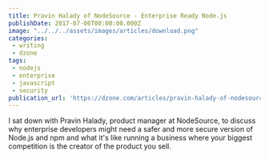 ```yaml
---
title: Pravin Halady of NodeSource - Enterprise Ready Node.js
publishDate: 2017-07-06T00:00:00.000Z
image: "../../../assets/images/articles/download.png"
categories:
 - writing
 - dzone
tags:
 - nodejs
 - enterprise
 - javascript
 - security
publication_url: 'https://dzone.com/articles/pravin-halady-of-nodesource-enterprise-ready-nodej'
---
```


I sat down with Pravin Halady, product manager at NodeSource, to discuss why enterprise developers might need a safer and more secure version of Node.js and npm and what it's like running a business where your biggest competition is the creator of the product you sell.
